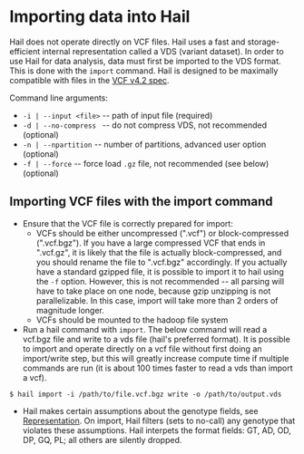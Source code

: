 # Importing data into Hail

Hail does not operate directly on VCF files.  Hail uses a fast and storage-efficient internal representation called a VDS (variant dataset).  In order to use Hail for data analysis, data must first be imported to the VDS format.  This is done with the `import` command.  Hail is designed to be maximally compatible with files in the [VCF v4.2 spec](https://samtools.github.io/hts-specs/VCFv4.2.pdf).

Command line arguments: 
 - `-i | --input <file>` -- path of input file (required)
 - `-d | --no-compress ` -- do not compress VDS, not recommended (optional)
 - `-n | --npartition` -- number of partitions, advanced user option (optional)
 - `-f | --force` -- force load `.gz` file, not recommended (see below) (optional)

## Importing VCF files with the import command

 - Ensure that the VCF file is correctly prepared for import:
   - VCFs should be either uncompressed (".vcf") or block-compressed (".vcf.bgz").  If you have a large compressed VCF that ends in ".vcf.gz", it is likely that the file is actually block-compressed, and you should rename the file to ".vcf.bgz" accordingly.  If you actually have a standard gzipped file, it is possible to import it to hail using the `-f` option.  However, this is not recommended -- all parsing will have to take place on one node, because gzip unzipping is not parallelizable.  In this case, import will take more than 2 orders of magnitude longer.
   - VCFs should be mounted to the hadoop file system
 - Run a hail command with `import`.  The below command will read a vcf.bgz file and write to a vds file (hail's preferred format).  It is possible to import and operate directly on a vcf file without first doing an import/write step, but this will greatly increase compute time if multiple commands are run (it is about 100 times faster to read a vds than import a vcf).
``` 
$ hail import -i /path/to/file.vcf.bgz write -o /path/to/output.vds
```
 - Hail makes certain assumptions about the genotype fields, see [Representation](https://github.com/broadinstitute/hail/blob/master/docs/Representation.md).  On import, Hail filters (sets to no-call) any genotype that violates these assumptions.  Hail interpets the format fields: GT, AD, OD, DP, GQ, PL; all others are silently dropped.
